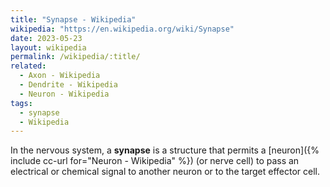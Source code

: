 ```yaml
---
title: "Synapse - Wikipedia"
wikipedia: "https://en.wikipedia.org/wiki/Synapse"
date: 2023-05-23
layout: wikipedia
permalink: /wikipedia/:title/
related:
  - Axon - Wikipedia
  - Dendrite - Wikipedia
  - Neuron - Wikipedia
tags:
  - synapse
  - Wikipedia
---
```

In the nervous system, a **synapse** is a structure that permits a [neuron]({% include cc-url for="Neuron - Wikipedia" %}) (or nerve cell) to pass an electrical or chemical signal to another neuron or to the target effector cell.